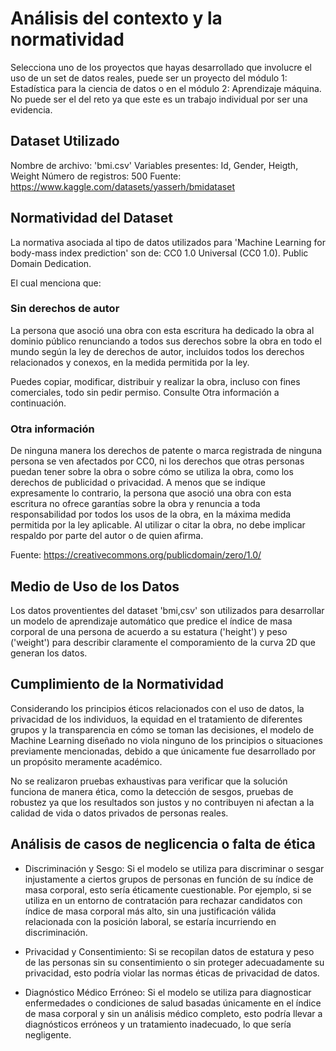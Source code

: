 # Análisis del contexto y la normatividad

Selecciona uno de los proyectos que hayas desarrollado que involucre el uso de un set de datos reales, puede ser un proyecto del módulo 1: Estadística para la ciencia de datos o en el módulo 2: Aprendizaje máquina. No puede ser el del reto ya que este es un trabajo individual por ser una evidencia.

## Dataset Utilizado
Nombre de archivo: 'bmi.csv'
Variables presentes: Id, Gender, Heigth, Weight
Número de registros: 500
Fuente: https://www.kaggle.com/datasets/yasserh/bmidataset

## Normatividad del Dataset
La normativa asociada al tipo de datos utilizados para 'Machine Learning for body-mass index prediction' son de:
CC0 1.0 Universal (CC0 1.0). Public Domain Dedication. 

El cual menciona que: 
### Sin derechos de autor
La persona que asoció una obra con esta escritura ha dedicado la obra al dominio público renunciando a todos sus derechos sobre la obra en todo el mundo según la ley de derechos de autor, incluidos todos los derechos relacionados y conexos, en la medida permitida por la ley.

Puedes copiar, modificar, distribuir y realizar la obra, incluso con fines comerciales, todo sin pedir permiso. Consulte Otra información a continuación.

### Otra información
De ninguna manera los derechos de patente o marca registrada de ninguna persona se ven afectados por CC0, ni los derechos que otras personas puedan tener sobre la obra o sobre cómo se utiliza la obra, como los derechos de publicidad o privacidad.
A menos que se indique expresamente lo contrario, la persona que asoció una obra con esta escritura no ofrece garantías sobre la obra y renuncia a toda responsabilidad por todos los usos de la obra, en la máxima medida permitida por la ley aplicable.
Al utilizar o citar la obra, no debe implicar respaldo por parte del autor o de quien afirma.

Fuente: https://creativecommons.org/publicdomain/zero/1.0/

## Medio de Uso de los Datos
Los datos proventientes del dataset 'bmi,csv' son utilizados para desarrollar un modelo de aprendizaje automático que predice el índice de masa corporal de una persona de acuerdo a su estatura ('height') y peso ('weight') para describir claramente el comporamiento de la curva 2D que generan los datos.

## Cumplimiento de la Normatividad
Considerando los principios éticos relacionados con el uso de datos, la privacidad de los individuos, la equidad en el tratamiento de diferentes grupos y la transparencia en cómo se toman las decisiones, el modelo de Machine Learning diseñado no viola ninguno de los principios o situaciones previamente mencionadas, debido a que únicamente fue desarrollado por un propósito meramente académico.

No se realizaron pruebas exhaustivas para verificar que la solución funciona de manera ética, como la detección de sesgos, pruebas de robustez ya que los resultados son justos y no contribuyen ni afectan a la calidad de vida o datos privados de personas reales.

## Análisis de casos de neglicencia o falta de ética
- Discriminación y Sesgo: Si el modelo se utiliza para discriminar o sesgar injustamente a ciertos grupos de personas en función de su índice de masa corporal, esto sería éticamente cuestionable. Por ejemplo, si se utiliza en un entorno de contratación para rechazar candidatos con índice de masa corporal más alto, sin una justificación válida relacionada con la posición laboral, se estaría incurriendo en discriminación.

- Privacidad y Consentimiento: Si se recopilan datos de estatura y peso de las personas sin su consentimiento o sin proteger adecuadamente su privacidad, esto podría violar las normas éticas de privacidad de datos.

- Diagnóstico Médico Erróneo: Si el modelo se utiliza para diagnosticar enfermedades o condiciones de salud basadas únicamente en el índice de masa corporal y sin un análisis médico completo, esto podría llevar a diagnósticos erróneos y un tratamiento inadecuado, lo que sería negligente.
